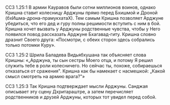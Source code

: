 ССЗ 1.25:1	В армии Кауравов были сотни миллионов воинов, однако Кришна ставит колесницу Арджуны прямо перед Бхишмой и Дроной (бхИшма-дрона-прамукхатаХ). Тем самым Кришна позволяет Арджуне убедиться, что его дед и гуру полны решимости вступить с ним в бой. Кришна хочет вызвать у Арджуны родственные чувства, чтобы у Него появился повод рассказать Арджуне Бхагавад-гиту. Кришна словно дразнит Своего друга: «Посмотри, с обеих сторон здесь собрались только потомки Куру».

ССЗ 1.25:2	Шрила Баладева Видьябхушана так объясняет слова Кришны: «„Арджуна, ты сын сестры Моего отца, и потому Я решил служить тебе в роли колесничего. Но сейчас ты, похоже, собираешься отказаться от сражения". Кришна как бы намекает с насмешкой: „Какой смысл смотреть на армию врага?"»

ССЗ 1.25:3	Так Кришна подтверждает мысли Арджуны. Санджая описывает эту сцену Дхритараштре, а затем перечисляет родственников и друзей Арджуны, которых тот увидел перед собой.